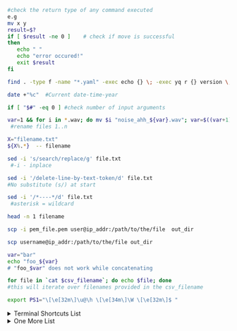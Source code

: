 
 ```bash
#check the return type of any command executed
e.g 
mv x y 
result=$?   
if [ $result -ne 0 ]    # check if move is successful
then
    echo " "
    echo "error occured!"
    exit $result
fi
```
 
 ```bash
find . -type f -name "*.yaml" -exec echo {} \; -exec yq r {} version \; -exec echo "" \;
 ```

 ```bash
date +"%c"  #Current date-time-year
 ```

 ```bash
if [ "$#" -eq 0 ] #check number of input arguments
 ```

 ```bash
var=1 && for i in *.wav; do mv $i "noise_ahh_${var}.wav"; var=$((var+1)); done
  #rename files 1..n
 ```

 ```bash
X="filename.txt"
${X%.*}  -- filename 
 ```

 ```bash
sed -i 's/search/replace/g' file.txt
  #-i - inplace
 ```

 ```bash
sed -i '/delete-line-by-text-token/d' file.txt 
#No substitute (s/) at start
 ```

 ```bash
sed -i '/*----*/d' file.txt
  #asterisk = wildcard
 ```

 ```bash
head -n 1 filename 
 ```

 ```bash
scp -i pem_file.pem user@ip_addr:/path/to/the/file  out_dir 
 ```

 ```bash
scp username@ip_addr:/path/to/the/file out_dir 
 ```

 ```bash
var="bar"
echo "foo_${var}
# "foo_$var" does not work while concatenating  
 ```

 ```bash
for file in `cat $csv_filename`; do echo $file; done
#this will iterate over filenames provided in the csv_filename
 ```

```bash
export PS1="\[\e[32m\]\u@\h \[\e[34m\]\W \[\e[32m\]$ "
```

<details><summary>Terminal Shortcuts List</summary>
	
```text

Left            Move back one character
Right           Move forward one character
Ctrl+b          Move back one character
Ctrl+f          Move forward one character

Alt+Left        Move back one word
Alt+Right       Move forward one word
Alt+b           Move back one word
Alt+f           Move forward one word

Cmd+Left        Move cursor to start of line
Cmd+Right       Move cursor to end of line
Ctrl+a          Move cursor to start of line
Ctrl+e          Move cursor to end of line

Ctrl+d          Delete character after cursor
Backspace       Delete character before cursor

Alt+Backspace   Delete word before cursor
Ctrl+w          Delete word before cursor
Alt+w           Delete word before the cursor
Alt+d           Delete word after the cursor

Cmd+Backspace   Delete everything before the cursor
Ctrl+u          Delete everything before the cursor
Ctrl+k          Delete everything after the cursor

Ctrl+l          Clear the terminal

Ctrl+c          Cancel the command
Ctrl+y          Paste the last deleted command
Ctrl+_          Undo

Ctrl+r          Search command in history - type the search term
Ctrl+j          End the search at current history entry and run command
Ctrl+g          Cancel the search and restore original line

Up              previous command from the History
Down            Next command from the History
Ctrl+n          Next command from the History
Ctrl+p          previous command from the History

Ctrl+xx         Toggle between first and current position
```
</details>

<details><summary>One More List</summary>

* `Ctrl+a` Move cursor to start of line
* `Ctrl+e` Move cursor to end of line
* `Ctrl+b` Move back one character
* `Alt+b` Move back one word
* `Ctrl+f` Move forward one character
* `Alt+f` Move forward one word
* `Ctrl+d` Delete current character
* `Ctrl+w` Cut the last word
* `Ctrl+k` Cut everything after the cursor
* `Alt+d` Cut word after the cursor
* `Alt+w` Cut word before the cursor
* `Ctrl+y` Paste the last deleted command
* `Ctrl+_` Undo
* `Ctrl+u` Cut everything before the cursor
* `Ctrl+xx` Toggle between first and current position
* `Ctrl+l` Clear the terminal
* `Ctrl+c` Cancel the command
* `Ctrl+r` Search command in history - type the search term
* `Ctrl+j` End the search at current history entry
* `Ctrl+g` Cancel the search and restore original line
* `Ctrl+n` Next command from the History
* `Ctrl+p` previous command from the History

</details>
